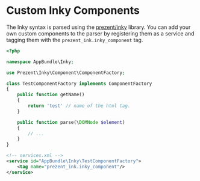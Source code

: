 Custom Inky Components
======================

The Inky syntax is parsed using the [prezent/inky](https://github.com/prezent/prezent-inky) library. You can add
your own custom components to the parser by registering them as a service and tagging them with
the `prezent_ink.inky_component` tag.

```php
<?php

namespace AppBundle\Inky;

use Prezent\Inky\Component\ComponentFactory;

class TestComponentFactory implements ComponentFactory
{
    public function getName()
    {
        return 'test' // name of the html tag.
    }

    public function parse(\DOMNode $element)
    {
        // ...
    }
}
```

```xml
<!-- services.xml -->
<service id="AppBundle\Inky\TestComponentFactory">
    <tag name="prezent_ink.inky_component"/>
</service>
```

